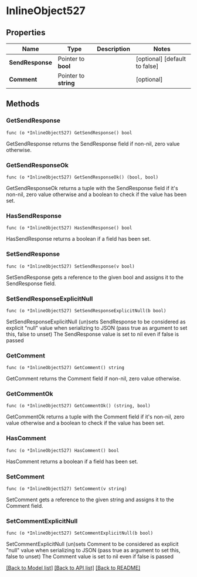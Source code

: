 # InlineObject527

## Properties

Name | Type | Description | Notes
------------ | ------------- | ------------- | -------------
**SendResponse** | Pointer to **bool** |  | [optional] [default to false]
**Comment** | Pointer to **string** |  | [optional] 

## Methods

### GetSendResponse

`func (o *InlineObject527) GetSendResponse() bool`

GetSendResponse returns the SendResponse field if non-nil, zero value otherwise.

### GetSendResponseOk

`func (o *InlineObject527) GetSendResponseOk() (bool, bool)`

GetSendResponseOk returns a tuple with the SendResponse field if it's non-nil, zero value otherwise
and a boolean to check if the value has been set.

### HasSendResponse

`func (o *InlineObject527) HasSendResponse() bool`

HasSendResponse returns a boolean if a field has been set.

### SetSendResponse

`func (o *InlineObject527) SetSendResponse(v bool)`

SetSendResponse gets a reference to the given bool and assigns it to the SendResponse field.

### SetSendResponseExplicitNull

`func (o *InlineObject527) SetSendResponseExplicitNull(b bool)`

SetSendResponseExplicitNull (un)sets SendResponse to be considered as explicit "null" value
when serializing to JSON (pass true as argument to set this, false to unset)
The SendResponse value is set to nil even if false is passed
### GetComment

`func (o *InlineObject527) GetComment() string`

GetComment returns the Comment field if non-nil, zero value otherwise.

### GetCommentOk

`func (o *InlineObject527) GetCommentOk() (string, bool)`

GetCommentOk returns a tuple with the Comment field if it's non-nil, zero value otherwise
and a boolean to check if the value has been set.

### HasComment

`func (o *InlineObject527) HasComment() bool`

HasComment returns a boolean if a field has been set.

### SetComment

`func (o *InlineObject527) SetComment(v string)`

SetComment gets a reference to the given string and assigns it to the Comment field.

### SetCommentExplicitNull

`func (o *InlineObject527) SetCommentExplicitNull(b bool)`

SetCommentExplicitNull (un)sets Comment to be considered as explicit "null" value
when serializing to JSON (pass true as argument to set this, false to unset)
The Comment value is set to nil even if false is passed

[[Back to Model list]](../README.md#documentation-for-models) [[Back to API list]](../README.md#documentation-for-api-endpoints) [[Back to README]](../README.md)


